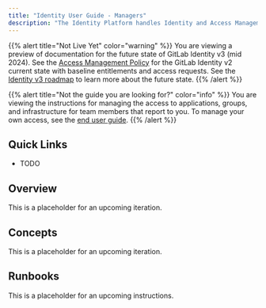 ```yaml
---
title: "Identity User Guide - Managers"
description: "The Identity Platform handles Identity and Access Management (IAM), role-based access control (RBAC), and the application, group, and infrastructure provisioning automation for all users at GitLab. This page provies a quick reference guide and runbook for people managers and directors to create and update Identity Role and Identity Group policies, manage which applications and groups that the people on your team have access to with self-service updates to Identity Role and Identity Group policies. This also includes instructions for adding, renaming, refactoring, or removing job roles and teams from the Identity Platform."
---
```


{{% alert title="Not Live Yet" color="warning" %}}
You are viewing a preview of documentation for the future state of GitLab Identity v3 (mid 2024). See the <a href="/handbook/security/access-management-policy">Access Management Policy</a> for the GitLab Identity v2 current state with baseline entitlements and access requests. See the <a href="/handbook/security/identity/roadmap">Identity v3 roadmap</a> to learn more about the future state.
{{% /alert %}}

{{% alert title="Not the guide you are looking for?" color="info" %}}
You are viewing the instructions for managing the access to applications, groups, and infrastructure for team members that report to you. To manage your own access, see the <a href="/handbook/security/identity/guide/user">end user guide</a>.
{{% /alert %}}

## Quick Links

- TODO

## Overview

This is a placeholder for an upcoming iteration.

## Concepts

This is a placeholder for an upcoming iteration.

## Runbooks

This is a placeholder for an upcoming instructions.
